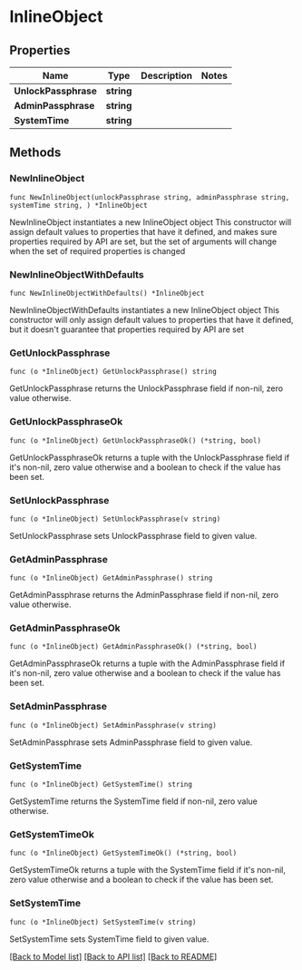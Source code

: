 # InlineObject

## Properties

Name | Type | Description | Notes
------------ | ------------- | ------------- | -------------
**UnlockPassphrase** | **string** |  | 
**AdminPassphrase** | **string** |  | 
**SystemTime** | **string** |  | 

## Methods

### NewInlineObject

`func NewInlineObject(unlockPassphrase string, adminPassphrase string, systemTime string, ) *InlineObject`

NewInlineObject instantiates a new InlineObject object
This constructor will assign default values to properties that have it defined,
and makes sure properties required by API are set, but the set of arguments
will change when the set of required properties is changed

### NewInlineObjectWithDefaults

`func NewInlineObjectWithDefaults() *InlineObject`

NewInlineObjectWithDefaults instantiates a new InlineObject object
This constructor will only assign default values to properties that have it defined,
but it doesn't guarantee that properties required by API are set

### GetUnlockPassphrase

`func (o *InlineObject) GetUnlockPassphrase() string`

GetUnlockPassphrase returns the UnlockPassphrase field if non-nil, zero value otherwise.

### GetUnlockPassphraseOk

`func (o *InlineObject) GetUnlockPassphraseOk() (*string, bool)`

GetUnlockPassphraseOk returns a tuple with the UnlockPassphrase field if it's non-nil, zero value otherwise
and a boolean to check if the value has been set.

### SetUnlockPassphrase

`func (o *InlineObject) SetUnlockPassphrase(v string)`

SetUnlockPassphrase sets UnlockPassphrase field to given value.


### GetAdminPassphrase

`func (o *InlineObject) GetAdminPassphrase() string`

GetAdminPassphrase returns the AdminPassphrase field if non-nil, zero value otherwise.

### GetAdminPassphraseOk

`func (o *InlineObject) GetAdminPassphraseOk() (*string, bool)`

GetAdminPassphraseOk returns a tuple with the AdminPassphrase field if it's non-nil, zero value otherwise
and a boolean to check if the value has been set.

### SetAdminPassphrase

`func (o *InlineObject) SetAdminPassphrase(v string)`

SetAdminPassphrase sets AdminPassphrase field to given value.


### GetSystemTime

`func (o *InlineObject) GetSystemTime() string`

GetSystemTime returns the SystemTime field if non-nil, zero value otherwise.

### GetSystemTimeOk

`func (o *InlineObject) GetSystemTimeOk() (*string, bool)`

GetSystemTimeOk returns a tuple with the SystemTime field if it's non-nil, zero value otherwise
and a boolean to check if the value has been set.

### SetSystemTime

`func (o *InlineObject) SetSystemTime(v string)`

SetSystemTime sets SystemTime field to given value.



[[Back to Model list]](../README.md#documentation-for-models) [[Back to API list]](../README.md#documentation-for-api-endpoints) [[Back to README]](../README.md)



